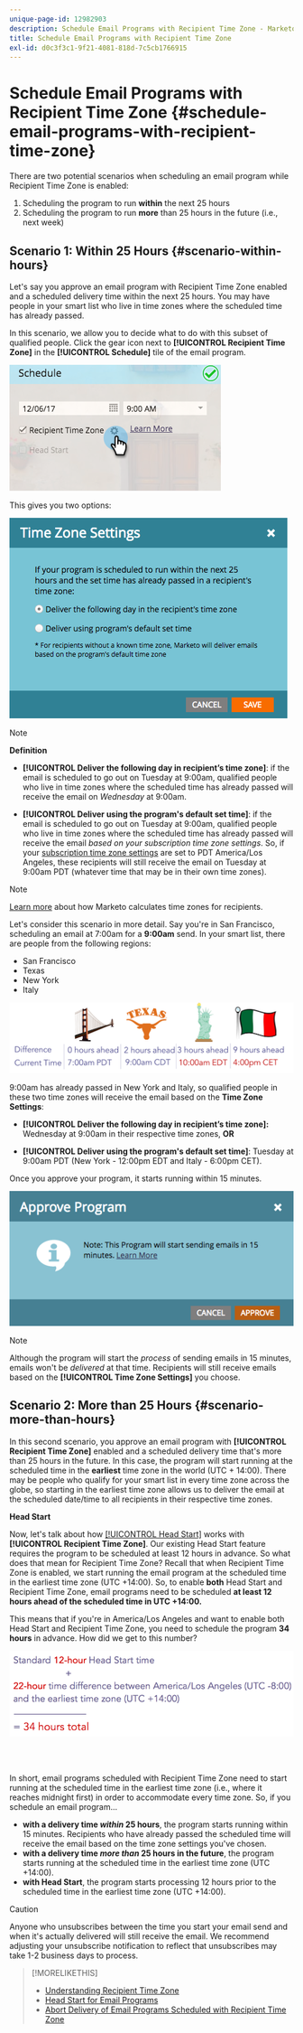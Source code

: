 ```yaml
---
unique-page-id: 12982903
description: Schedule Email Programs with Recipient Time Zone - Marketo Docs - Product Documentation
title: Schedule Email Programs with Recipient Time Zone
exl-id: d0c3f3c1-9f21-4081-818d-7c5cb1766915
---
```

# Schedule Email Programs with Recipient Time Zone {#schedule-email-programs-with-recipient-time-zone}

There are two potential scenarios when scheduling an email program while Recipient Time Zone is enabled:

1. Scheduling the program to run **within** the next 25 hours
1. Scheduling the program to run **more** than 25 hours in the future (i.e., next week)

## Scenario 1: Within 25 Hours {#scenario-within-hours}

Let's say you approve an email program with Recipient Time Zone enabled and a scheduled delivery time within the next 25 hours. You may have people in your smart list who live in time zones where the scheduled time has already passed.

In this scenario, we allow you to decide what to do with this subset of qualified people. Click the gear icon next to **[!UICONTROL Recipient Time Zone]** in the **[!UICONTROL Schedule]** tile of the email program.

![](assets/image2017-12-5-10-3a46-3a42.png)

This gives you two options:

![](assets/image2017-12-5-10-3a31-3a28.png)

>[!NOTE]
>
>**Definition**
>
>* **[!UICONTROL Deliver the following day in recipient’s time zone]**: if the email is scheduled to go out on Tuesday at 9:00am, qualified people who live in time zones where the scheduled time has already passed will receive the email on *Wednesday* at 9:00am.
>
>* **[!UICONTROL Deliver using the program's default set time]**: if the email is scheduled to go out on Tuesday at 9:00am, qualified people who live in time zones where the scheduled time has already passed will receive the email _based on your subscription time zone settings_. So, if your [subscription time zone settings](/help/marketo/product-docs/administration/settings/select-your-language-locale-and-time-zone.md) are set to PDT America/Los Angeles, these recipients will still receive the email on Tuesday at 9:00am PDT (whatever time that may be in their own time zones).

>[!NOTE]
>
>[Learn more](/help/marketo/product-docs/email-marketing/email-programs/email-program-actions/scheduling-with-recipient-time-zone/understanding-recipient-time-zone.md#calculating-time-zone) about how Marketo calculates time zones for recipients.

Let's consider this scenario in more detail. Say you're in San Francisco, scheduling an email at 7:00am for a **9:00am** send. In your smart list, there are people from the following regions:

* San Francisco
* Texas
* New York
* Italy

![](assets/image2017-12-6-10-3a52-3a41.png)

9:00am has already passed in New York and Italy, so qualified people in these two time zones will receive the email based on the **Time Zone Settings**:

* **[!UICONTROL Deliver the following day in recipient’s time zone]:** Wednesday at 9:00am in their respective time zones, **OR**

* **[!UICONTROL Deliver using the program's default set time]**: Tuesday at 9:00am PDT (New York - 12:00pm EDT and Italy - 6:00pm CET).

Once you approve your program, it starts running within 15 minutes.

![](assets/screen-shot-2017-12-09-at-3.34.14-pm.png)

>[!NOTE]
>
>Although the program will start the _process_ of sending emails in 15 minutes, emails won't be _delivered_ at that time. Recipients will still receive emails based on the **[!UICONTROL Time Zone Settings]** you choose.

## Scenario 2: More than 25 Hours {#scenario-more-than-hours}

In this second scenario, you approve an email program with **[!UICONTROL Recipient Time Zone]** enabled and a scheduled delivery time that's more than 25 hours in the future. In this case, the program will start running at the scheduled time in the **earliest** time zone in the world (UTC + 14:00). There may be people who qualify for your smart list in every time zone across the globe, so starting in the earliest time zone allows us to deliver the email at the scheduled date/time to all recipients in their respective time zones.

**Head Start**

Now, let's talk about how [[!UICONTROL Head Start]](/help/marketo/product-docs/email-marketing/email-programs/email-program-actions/head-start-for-email-programs.md) works with **[!UICONTROL Recipient Time Zone]**. Our existing Head Start feature requires the program to be scheduled at least 12 hours in advance. So what does that mean for Recipient Time Zone? Recall that when Recipient Time Zone is enabled, we start running the email program at the scheduled time in the earliest time zone (UTC +14:00). So, to enable **both** Head Start and Recipient Time Zone, email programs need to be scheduled **at least 12 hours ahead of the scheduled time in UTC +14:00.**

This means that if you're in America/Los Angeles and want to enable both Head Start and Recipient Time Zone, you need to schedule the program **34 hours** in advance. How did we get to this number?

![](assets/image2017-12-5-13-3a11-3a38.png)

<br>&nbsp;

In short, email programs scheduled with Recipient Time Zone need to start running at the scheduled time in the earliest time zone (i.e., where it reaches midnight first) in order to accommodate every time zone. So, if you schedule an email program...

* **with a delivery time _within_ 25 hours**, the program starts running within 15 minutes. Recipients who have already passed the scheduled time will receive the email based on the time zone settings you've chosen.
* **with a delivery time _more than_ 25 hours in the future**, the program starts running at the scheduled time in the earliest time zone (UTC +14:00).
* **with Head Start**, the program starts processing 12 hours prior to the scheduled time in the earliest time zone (UTC +14:00).

>[!CAUTION]
>
>Anyone who unsubscribes between the time you start your email send and when it's actually delivered will still receive the email. We recommend adjusting your unsubscribe notification to reflect that unsubscribes may take 1-2 business days to process.

>[!MORELIKETHIS]
>
>* [Understanding Recipient Time Zone](/help/marketo/product-docs/email-marketing/email-programs/email-program-actions/scheduling-with-recipient-time-zone/understanding-recipient-time-zone.md)
>* [Head Start for Email Programs](/help/marketo/product-docs/email-marketing/email-programs/email-program-actions/head-start-for-email-programs.md)
>* [Abort Delivery of Email Programs Scheduled with Recipient Time Zone](/help/marketo/product-docs/email-marketing/email-programs/email-program-actions/scheduling-with-recipient-time-zone/abort-delivery-of-email-programs-scheduled-with-recipient-time-zone.md)
